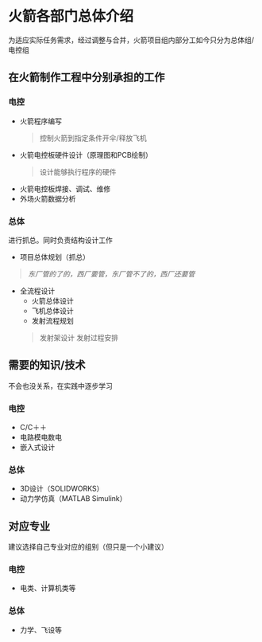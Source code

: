 # 火箭各部门总体介绍
为适应实际任务需求，经过调整与合并，火箭项目组内部分工如今只分为总体组/电控组

## 在火箭制作工程中分别承担的工作  
### 电控
* 火箭程序编写
    > 控制火箭到指定条件开伞/释放飞机
*   火箭电控板硬件设计（原理图和PCB绘制）
    > 设计能够执行程序的硬件
*   火箭电控板焊接、调试、维修
*   外场火箭数据分析
            
### 总体
进行抓总。同时负责结构设计工作

* 项目总体规划（抓总）   
> *东厂管的了的，西厂要管，东厂管不了的，西厂还要管*
* 全流程设计    
    * 火箭总体设计
    * 飞机总体设计
    * 发射流程规划
    > 发射架设计 发射过程安排

## 需要的知识/技术
不会也没关系，在实践中逐步学习
    
### 电控
* C/C＋＋
* 电路模电数电
* 嵌入式设计
            
### 总体
*   3D设计（SOLIDWORKS）
*   动力学仿真（MATLAB Simulink）
            
## 对应专业
建议选择自己专业对应的组别（但只是一个小建议）
### 电控
* 电类、计算机类等
        
### 总体
* 力学、飞设等